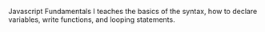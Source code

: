 Javascript Fundamentals I teaches the basics of the syntax, how to declare variables, write functions, and looping statements.